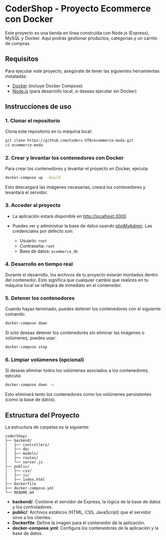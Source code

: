 # CoderShop - Proyecto Ecommerce con Docker

Este proyecto es una tienda en línea construida con Node.js (Express), MySQL y Docker. Aquí podrás gestionar productos, categorías y un carrito de compras.

## Requisitos

Para ejecutar este proyecto, asegúrate de tener las siguientes herramientas instaladas:

* [Docker](https://www.docker.com/products/docker-desktop) (incluye Docker Compose)
* [Node.js](https://nodejs.org/) (para desarrollo local, si deseas ejecutar sin Docker)

## Instrucciones de uso

### 1. Clonar el repositorio

Clona este repositorio en tu máquina local:

```bash
git clone https://github.com/Coders-UTN/ecommerce-moda.git
cd ecommerce-moda

```

### 2. Crear y levantar los contenedores con Docker

Para crear los contenedores y levantar el proyecto en Docker, ejecuta:

```bash
docker-compose up --build
```

Esto descargará las imágenes necesarias, creará los contenedores y levantará el servidor.

### 3. Acceder al proyecto

* La aplicación estará disponible en [http://localhost:3000](http://localhost:3000).
* Puedes ver y administrar la base de datos usando [phpMyAdmin](http://localhost:8080). Las credenciales por defecto son:

  * Usuario: `root`
  * Contraseña: `root`
  * Base de datos: `ecommerce_db`

### 4. Desarrollo en tiempo real

Durante el desarrollo, los archivos de tu proyecto estarán montados dentro del contenedor. Esto significa que cualquier cambio que realices en tu máquina local se reflejará de inmediato en el contenedor.

### 5. Detener los contenedores

Cuando hayas terminado, puedes detener los contenedores con el siguiente comando:

```bash
docker-compose down
```

Si solo deseas detener los contenedores sin eliminar las imágenes o volúmenes, puedes usar:

```bash
docker-compose stop
```

### 6. Limpiar volúmenes (opcional)

Si deseas eliminar todos los volúmenes asociados a los contenedores, ejecuta:

```bash
docker-compose down -v
```

Esto eliminará tanto los contenedores como los volúmenes persistentes (como la base de datos).

## Estructura del Proyecto

La estructura de carpetas es la siguiente:

```
coderShop/
├── backend/
│   ├── controllers/
│   ├── db/
│   ├── models/
│   ├── routes/
│   └── server.js
├── public/
│   ├── css/
│   ├── js/
│   ├── index.html
├── Dockerfile
├── docker-compose.yml
└── README.md
```

* **backend/**: Contiene el servidor de Express, la lógica de la base de datos y los controladores.
* **public/**: Archivos estáticos (HTML, CSS, JavaScript) que el servidor sirve a los clientes.
* **Dockerfile**: Define la imagen para el contenedor de la aplicación.
* **docker-compose.yml**: Configura los contenedores de la aplicación y la base de datos.
